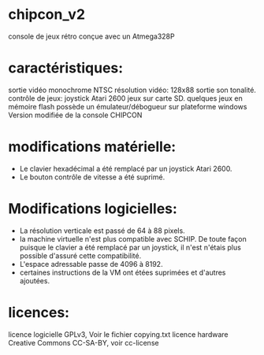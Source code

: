 chipcon_v2
=======

console de jeux rétro conçue avec un Atmega328P

caractéristiques:
=================
sortie vidéo monochrome NTSC
résolution vidéo: 128x88
sortie son tonalité.
contrôle de jeux: joystick Atari 2600
jeux sur carte SD.
quelques jeux en mémoire flash
possède un émulateur/débogueur sur plateforme windows 
Version modifiée de la console CHIPCON

modifications matérielle:
=========================
 * Le clavier hexadécimal a été remplacé par un joystick Atari 2600.
 * Le bouton contrôle de vitesse a été suprimé.

Modifications logicielles:
==========================
* La résolution verticale est passé de 64 à 88 pixels.<br>
* la machine virtuelle n'est plus compatible avec SCHIP. De toute façon puisque le clavier a été remplacé par un joystick,
  il n'est n'étais plus possible d'assuré cette compatibilité. 
* L'espace adressable passe de 4096 à 8192. 
* certaines instructions de la VM ont étées suprimées et d'autres ajoutées.

licences:
=========
licence logicielle GPLv3,  Voir le fichier copying.txt
licence hardware  Creative Commons CC-SA-BY, voir cc-license 

